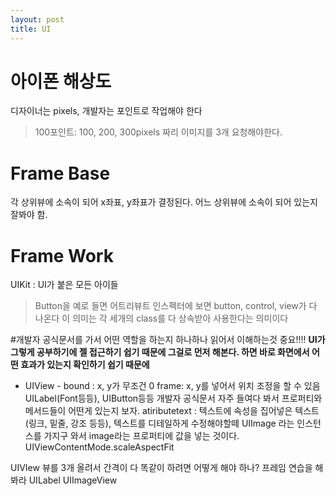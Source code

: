 ```yaml
---
layout: post
title: UI
---
```


#  아이폰 해상도
디자이너는 pixels, 개발자는 포인트로 작업해야 한다
>100포인트: 100, 200, 300pixels 짜리 이미지를 3개 요청해야한다. 

# Frame Base
각 상위뷰에 소속이 되어  x좌표, y좌표가 결정된다. 
어느 상위뷰에 소속이 되어 있는지 잘봐야 함.

# Frame Work
UIKit : UI가 붙은 모든 아이들
>Button을 예로 들면
>어트리뷰트 인스펙터에 보면 button, control, view가 다 나온다
>이 의미는 각 세개의 class를 다 상속받아 사용한다는 의미이다

#개발자 공식문서를 가서 어떤 역할을 하는지 하나하나 읽어서 이해하는것 중요!!!!
**UI가 그렇게 공부하기에 젤 접근하기 쉽기 때문에 그걸로 먼저 해본다. 하면 바로 화면에서 어떤 효과가 있는지 확인하기 쉽기 때문에**

* UIView -
bound : x, y가 무조건 0
frame: x, y를 넣어서 위치 조정을 할 수 있음
UILabel(Font등등), UIButton등등 개발자 공식문서 자주 들여다 봐서 프로퍼티와 메서드들이 어떤게 있는지 보자. 
atiributetext : 텍스트에 속성을 집어넣은 텍스트 (링크, 밑줄, 강조 등등), 텍스트를 디테일하게 수정해야할떼
UIImage 라는 인스턴스를 가지구 와서 image라는 프로퍼티에 값을 넣는 것이다. 
UIViewContentMode.scaleAspectFit

UIVIew
뷰를 3개 올려서 간격이 다 똑같이 하려면 어떻게 해야 하나? 프레임 연습을 해봐라
UILabel
UIImageView

